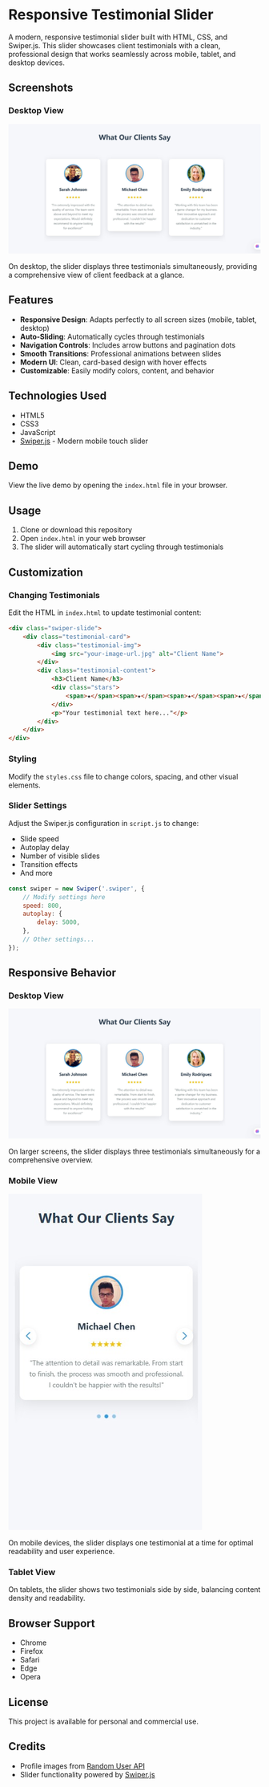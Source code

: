 # Responsive Testimonial Slider

A modern, responsive testimonial slider built with HTML, CSS, and Swiper.js. This slider showcases client testimonials with a clean, professional design that works seamlessly across mobile, tablet, and desktop devices.

## Screenshots

### Desktop View

![Desktop View](screenshots/desktop-view.jpg)

On desktop, the slider displays three testimonials simultaneously, providing a comprehensive view of client feedback at a glance.

## Features

- **Responsive Design**: Adapts perfectly to all screen sizes (mobile, tablet, desktop)
- **Auto-Sliding**: Automatically cycles through testimonials
- **Navigation Controls**: Includes arrow buttons and pagination dots
- **Smooth Transitions**: Professional animations between slides
- **Modern UI**: Clean, card-based design with hover effects
- **Customizable**: Easily modify colors, content, and behavior

## Technologies Used

- HTML5
- CSS3
- JavaScript
- [Swiper.js](https://swiperjs.com/) - Modern mobile touch slider

## Demo

View the live demo by opening the `index.html` file in your browser.

## Usage

1. Clone or download this repository
2. Open `index.html` in your web browser
3. The slider will automatically start cycling through testimonials

## Customization

### Changing Testimonials

Edit the HTML in `index.html` to update testimonial content:

```html
<div class="swiper-slide">
    <div class="testimonial-card">
        <div class="testimonial-img">
            <img src="your-image-url.jpg" alt="Client Name">
        </div>
        <div class="testimonial-content">
            <h3>Client Name</h3>
            <div class="stars">
                <span>★</span><span>★</span><span>★</span><span>★</span><span>★</span>
            </div>
            <p>"Your testimonial text here..."</p>
        </div>
    </div>
</div>
```

### Styling

Modify the `styles.css` file to change colors, spacing, and other visual elements.

### Slider Settings

Adjust the Swiper.js configuration in `script.js` to change:

- Slide speed
- Autoplay delay
- Number of visible slides
- Transition effects
- And more

```javascript
const swiper = new Swiper('.swiper', {
    // Modify settings here
    speed: 800,
    autoplay: {
        delay: 5000,
    },
    // Other settings...
});
```

## Responsive Behavior

### Desktop View

![Desktop View](screenshots/desktop-view.jpg)

On larger screens, the slider displays three testimonials simultaneously for a comprehensive overview.

### Mobile View

![Mobile View](screenshots/mobile-view.jpg)

On mobile devices, the slider displays one testimonial at a time for optimal readability and user experience.

### Tablet View

On tablets, the slider shows two testimonials side by side, balancing content density and readability.

## Browser Support

- Chrome
- Firefox
- Safari
- Edge
- Opera

## License

This project is available for personal and commercial use.

## Credits

- Profile images from [Random User API](https://randomuser.me/)
- Slider functionality powered by [Swiper.js](https://swiperjs.com/)
